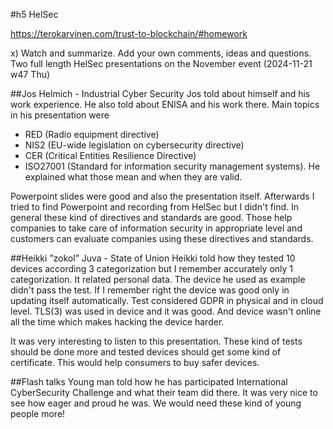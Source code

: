 #h5 HelSec

https://terokarvinen.com/trust-to-blockchain/#homework

x) Watch and summarize. Add your own comments, ideas and questions.
Two full length HelSec presentations on the November event (2024-11-21 w47 Thu)

##Jos Helmich - Industrial Cyber Security
Jos told about himself and his work experience. He also told about ENISA and his work there.
Main topics in his presentation were 
- RED (Radio equipment directive) 
- NIS2 (EU-wide legislation on cybersecurity directive)
- CER (Critical Entities Resilience Directive)
- ISO27001 (Standard for information security management systems).
He explained what those mean and when they are valid.

Powerpoint slides were good and also the presentation itself. 
Afterwards I tried to find Powerpoint and recording from HelSec but I didn't find. 
In general these kind of directives and standards are good. Those help companies to take care of information security in appropriate level and customers can evaluate companies using these directives and standards.

##Heikki ”zokol” Juva - State of Union
Heikki told how they tested 10 devices according 3 categorization but I remember accurately only 1 categorization. It related personal data.
The device he used as example didn't pass the test. If I remember right the device was good only in updating itself automatically.
Test considered GDPR in physical and in cloud level. TLS(3) was used in device and it was good. And device wasn't online all the time which makes hacking the device harder.

It was very interesting to listen to this presentation. These kind of tests should be done more and tested devices should get some kind of certificate. This would help consumers to buy safer devices.

##Flash talks
Young man told how he has participated International CyberSecurity Challenge and what their team did there. It was very nice to see how eager and proud he was. We would need these kind of young people more!

